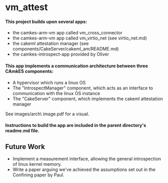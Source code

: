 # vm_attest

#### This project builds upon several apps:

* the camkes-arm-vm app called vm_cross_connector
* the camkes-arm-vm app called vm_virtio_net (see virtio_net.md)
* the cakeml attestation manager (see components/CakeServer/cakeml_am/README.md)
* the camkes-introspect-app provided by Oliver

#### This app implements a communication architecture between three CAmkES components:

* A hypervisor which runs a linux OS
* The "IntrospectManager" component, which acts as an interface to communication with the linux OS instance
* The "CakeServer" component, which implements the cakeml attestation manager

See images/arch\ image.pdf for a visual.

#### Instructions to build the app are included in the parent directory's readme.md file.

## Future Work

* Implement a measurement interface, allowing the general introspection of linux kernel memory.
* Write a paper arguing we've achieved the assumptions set out in the Confining paper by Paul.

